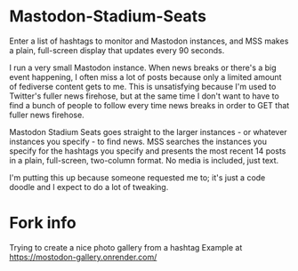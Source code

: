 # Mastodon-Stadium-Seats
Enter a list of hashtags to monitor and Mastodon instances, and MSS makes a plain, full-screen display that updates every 90 seconds.

I run a very small Mastodon instance. When news breaks or there's a big event happening, I often miss a lot of posts because only a limited amount of fediverse content gets to me. This is unsatisfying because I'm used to Twitter's fuller news firehose, but at the same time I don't want to have to find a bunch of people to follow every time news breaks in order to GET that fuller news firehose.

Mastodon Stadium Seats goes straight to the larger instances - or whatever instances you specify - to find news. MSS searches the instances you specify for the hashtags you specify and presents the most recent 14 posts in a plain, full-screen, two-column format. No media is included, just text.

I'm putting this up because someone requested me to; it's just a code doodle and I expect to do a lot of tweaking.

# Fork info

Trying to create a nice photo gallery from a hashtag
Example at https://mostodon-gallery.onrender.com/
